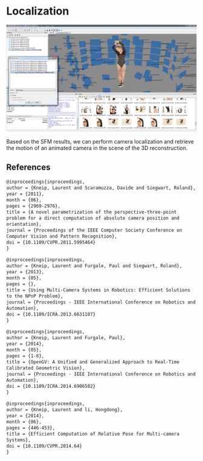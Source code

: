 # Localization

![](.gitbook/assets/posts01-multivoila.jpg)

Based on the SFM results, we can perform camera localization and retrieve the motion of an animated camera in the scene of the 3D reconstruction.

## References

```text
@inproceedings{inproceedings,
author = {Kneip, Laurent and Scaramuzza, Davide and Siegwart, Roland},
year = {2011},
month = {06},
pages = {2969-2976},
title = {A novel parametrization of the perspective-three-point problem for a direct computation of absolute camera position and orientation},
journal = {Proceedings of the IEEE Computer Society Conference on Computer Vision and Pattern Recognition},
doi = {10.1109/CVPR.2011.5995464}
}
```

```text
@inproceedings{inproceedings,
author = {Kneip, Laurent and Furgale, Paul and Siegwart, Roland},
year = {2013},
month = {05},
pages = {},
title = {Using Multi-Camera Systems in Robotics: Efficient Solutions to the NPnP Problem},
journal = {Proceedings - IEEE International Conference on Robotics and Automation},
doi = {10.1109/ICRA.2013.6631107}
}
```

```text
@inproceedings{inproceedings,
author = {Kneip, Laurent and Furgale, Paul},
year = {2014},
month = {05},
pages = {1-8},
title = {OpenGV: A Unified and Generalized Approach to Real-Time Calibrated Geometric Vision},
journal = {Proceedings - IEEE International Conference on Robotics and Automation},
doi = {10.1109/ICRA.2014.6906582}
}
```

```text
@inproceedings{inproceedings,
author = {Kneip, Laurent and li, Hongdong},
year = {2014},
month = {06},
pages = {446-453},
title = {Efficient Computation of Relative Pose for Multi-camera Systems},
doi = {10.1109/CVPR.2014.64}
}
```


